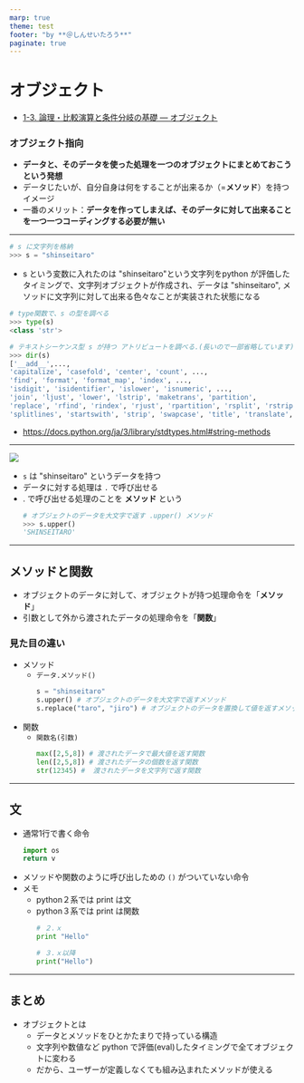 ```yaml
---
marp: true
theme: test
footer: "by **＠しんせいたろう**"
paginate: true
---
```


# オブジェクト
- [1-3. 論理・比較演算と条件分岐の基礎 — オブジェクト](https://utokyo-ipp.github.io/1/1-3.html#%E3%82%AA%E3%83%96%E3%82%B8%E3%82%A7%E3%82%AF%E3%83%88)

### オブジェクト指向
+ **データと、そのデータを使った処理を一つのオブジェクトにまとめておこうという発想**
+ データじたいが、自分自身は何をすることが出来るか（=**メソッド**）を持つイメージ
+ 一番のメリット：**データを作ってしまえば、そのデータに対して出来ることを一つ一つコーディングする必要が無い**

---
```python
# s に文字列を格納
>>> s = "shinseitaro"
```
- s という変数に入れたのは "shinseitaro"という文字列をpython が評価したタイミングで、文字列オブジェクトが作成され、データは "shinseitaro", メソッドに文字列に対して出来る色々なことが実装された状態になる
    
```python
# type関数で、s の型を調べる
>>> type(s)
<class 'str'>
```
```python
# テキストシーケンス型 s が持つ アトリビュートを調べる.(長いので一部省略しています)
>>> dir(s)
['__add__',...,
'capitalize', 'casefold', 'center', 'count', ...,
'find', 'format', 'format_map', 'index', ..., 
'isdigit', 'isidentifier', 'islower', 'isnumeric', ...,
'join', 'ljust', 'lower', 'lstrip', 'maketrans', 'partition', 
'replace', 'rfind', 'rindex', 'rjust', 'rpartition', 'rsplit', 'rstrip', 'split', 
'splitlines', 'startswith', 'strip', 'swapcase', 'title', 'translate', 'upper', 'zfill']
```
- https://docs.python.org/ja/3/library/stdtypes.html#string-methods
---
![](https://i.imgur.com/PKgmwAS.png)

- `s` は "shinseitaro" というデータを持つ
- データに対する処理は `.` で呼び出せる
- . で呼び出せる処理のことを **メソッド** という
    ```python
    # オブジェクトのデータを大文字で返す .upper() メソッド
    >>> s.upper()
    'SHINSEITARO'
    ```

---
## メソッドと関数
- オブジェクトのデータに対して、オブジェクトが持つ処理命令を「**メソッド**」
- 引数として外から渡されたデータの処理命令を「**関数**」

### 見た目の違い
- メソッド
    - `データ.メソッド()` 
        ```python 
        s = "shinseitaro"
        s.upper() # オブジェクトのデータを大文字で返すメソッド
        s.replace("taro", "jiro") # オブジェクトのデータを置換して値を返すメソッド
        ```
- 関数
    - `関数名(引数)`
        ```python
        max([2,5,8]) # 渡されたデータで最大値を返す関数
        len([2,5,8]) # 渡されたデータの個数を返す関数
        str(12345) #  渡されたデータを文字列で返す関数
        ```

---
## 文
- 通常1行で書く命令
    ```python
    import os 
    return v
    ```
- メソッドや関数のように呼び出しための `()` がついていない命令
- メモ
    - python２系では print は文
    - python３系では print は関数
        ```python 
        # ２.ｘ
        print "Hello"
        ```
        ```python 
        # ３.ｘ以降
        print("Hello")
        ```

---
## まとめ
- オブジェクトとは
    - データとメソッドをひとかたまりで持っている構造
    - 文字列や数値など python で評価(eval)したタイミングで全てオブジェクトに変わる
    - だから、ユーザーが定義しなくても組み込まれたメソッドが使える




